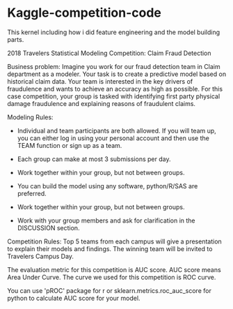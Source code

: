 # Kaggle-competition-code
This kernel including how i did feature engineering and the model building parts. 

2018 Travelers Statistical Modeling Competition: Claim Fraud Detection

Business problem:
Imagine you work for our fraud detection team in Claim department as a modeler. Your task is to create a predictive model based on historical claim data. Your team is interested in the key drivers of fraudulence and wants to achieve an accuracy as high as possible. For this case competition, your group is tasked with identifying first party physical damage fraudulence and explaining reasons of fraudulent claims.

Modeling Rules:
- Individual and team participants are both allowed. If you will team up, you can either log in using your personal account and then use the TEAM function or sign up as a team.

- Each group can make at most 3 submissions per day.

- Work together within your group, but not between groups.

- You can build the model using any software, python/R/SAS are preferred.

- Work together within your group, but not between groups.

- Work with your group members and ask for clarification in the DISCUSSION section.

Competition Rules:
Top 5 teams from each campus will give a presentation to explain their models and findings. The winning team will be invited to Travelers Campus Day.

The evaluation metric for this competition is AUC score. AUC score means Area Under Curve. The curve we used for this competition is ROC curve.

You can use 'pROC' package for r or sklearn.metrics.roc_auc_score for python to calculate AUC score for your model.

